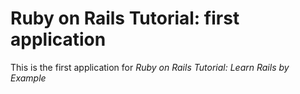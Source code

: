 # Ruby on Rails Tutorial: first application

This is the first application for
*Ruby on Rails Tutorial: Learn Rails by Example*
